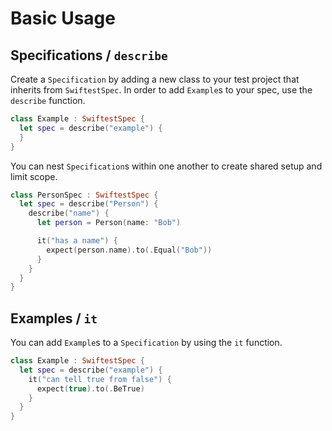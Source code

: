# Basic Usage

## Specifications / `describe`

Create a `Specification` by adding a new class to your test project that inherits
from `SwiftestSpec`. In order to add `Example`s to your spec, use the `describe`
function.

```swift
class Example : SwiftestSpec {
  let spec = describe("example") {
  }
}
```

You can nest `Specification`s within one another to create shared setup and limit
scope.

```swift
class PersonSpec : SwiftestSpec {
  let spec = describe("Person") {
    describe("name") {
      let person = Person(name: "Bob")

      it("has a name") {
        expect(person.name).to(.Equal("Bob"))
      }
    }
  }
}
```

## Examples / `it`

You can add `Example`s to a `Specification` by using the `it` function.

```swift
class Example : SwiftestSpec {
  let spec = describe("example") {
    it("can tell true from false") {
      expect(true).to(.BeTrue)
    }
  }
}
```
